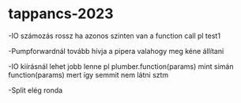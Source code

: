 # tappancs-2023
-IO számozás rossz ha azonos szinten van a function call pl test1

-Pumpforwardnál tovább hívja a pipera valahogy meg kéne állítani

-IO kiírásnál lehet jobb lenne pl plumber.function(params) mint simán function(params) mert így semmit nem látni sztm

-Split elég ronda
